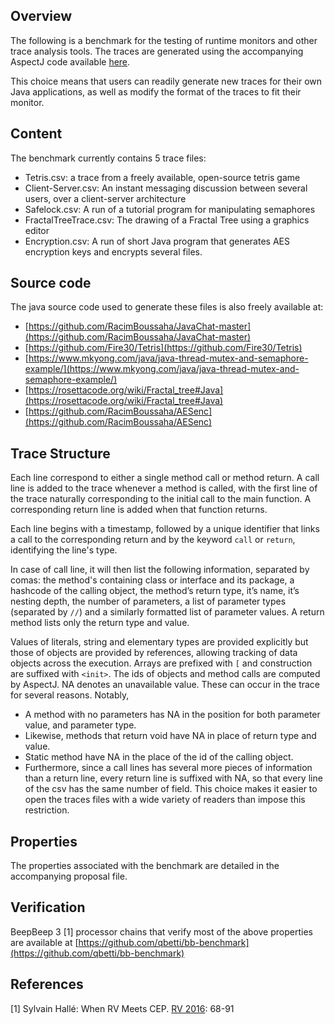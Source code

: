 ## Overview

The following is a  benchmark for the testing of runtime monitors and other trace analysis tools.
The traces are generated using the accompanying AspectJ code available
[here](https://github.com/RacimBoussaha/LifTracer/blob/master/src/LogAspect.aj).

This choice means that users can readily generate new traces for their own Java applications, as well as modify the format
of the traces to fit their monitor.


## Content

The benchmark currently contains 5 trace files:

* Tetris.csv: a trace from a freely available, open-source tetris game
* Client-Server.csv: An instant messaging discussion between several users, over a client-server architecture
* Safelock.csv: A run of a tutorial program for manipulating semaphores
* FractalTreeTrace.csv: The drawing of a Fractal Tree using a graphics editor
* Encryption.csv: A run of short Java program that generates AES encryption keys and encrypts several files. 

## Source code

The java source code used to generate these files is also freely available at:

* [https://github.com/RacimBoussaha/JavaChat-master](https://github.com/RacimBoussaha/JavaChat-master)
* [https://github.com/Fire30/Tetris](https://github.com/Fire30/Tetris)
* [https://www.mkyong.com/java/java-thread-mutex-and-semaphore-example/](https://www.mkyong.com/java/java-thread-mutex-and-semaphore-example/)
* [https://rosettacode.org/wiki/Fractal_tree#Java](https://rosettacode.org/wiki/Fractal_tree#Java)
* [https://github.com/RacimBoussaha/AESenc](https://github.com/RacimBoussaha/AESenc)

## Trace Structure

Each line correspond to either a single method call or method return. A call line is added to the trace whenever a method is called,
with the first line of the trace naturally corresponding to the initial call to the main function. A corresponding return line is 
added when that function returns.

Each line begins with a timestamp, followed by  a unique identifier that links a call to the corresponding return and by the keyword
`call`  or `return`, identifying the line's type.

In case of call line, it will then list the following information, separated by comas: the method's containing class or interface
and its package, a hashcode of the calling object, the method’s return type, it’s name, it’s nesting depth,  the number of parameters,
a list of parameter types (separated by `//`) and a similarly formatted list of parameter values.  A return method lists only the 
return type and value.  

Values of literals, string  and elementary types are provided explicitly but those of objects are provided by references, allowing 
tracking of data objects across the execution. Arrays are prefixed with `[` and construction are suffixed with `<init>`. 
The ids of objects and method calls are computed by AspectJ.
NA denotes an unavailable value. These can occur in the trace for several reasons. Notably, 

* A method with no parameters has NA in the position for both parameter value, and parameter type.
* Likewise, methods that return void have NA in place of return type and value.
* Static method have NA in the place of the id of the calling object.
* Furthermore, since a call lines has several more pieces of information than a return line, every return line is suffixed with NA, 
so that every line of the csv has the same number of field. This choice makes it easier to open the traces files with a wide variety 
of readers than impose this restriction. 

## Properties
The properties associated with the benchmark are detailed in the accompanying proposal file.

## Verification
BeepBeep 3 [1] processor chains that verify most of the above properties are available at
[https://github.com/qbetti/bb-benchmark](https://github.com/qbetti/bb-benchmark)

## References
[1] Sylvain Hallé:
When RV Meets CEP. [RV 2016](https://dblp.org/db/conf/rv/rv2016.html#Halle16): 68-91

